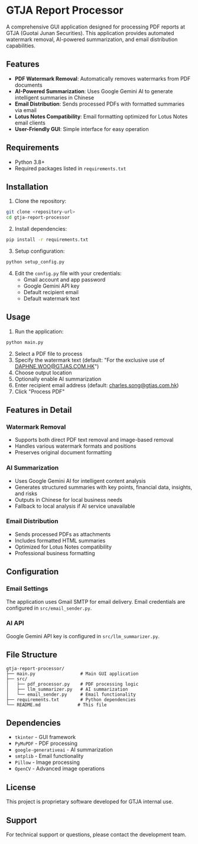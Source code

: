 # GTJA Report Processor

A comprehensive GUI application designed for processing PDF reports at GTJA (Guotai Junan Securities). This application provides automated watermark removal, AI-powered summarization, and email distribution capabilities.

## Features

- **PDF Watermark Removal**: Automatically removes watermarks from PDF documents
- **AI-Powered Summarization**: Uses Google Gemini AI to generate intelligent summaries in Chinese
- **Email Distribution**: Sends processed PDFs with formatted summaries via email
- **Lotus Notes Compatibility**: Email formatting optimized for Lotus Notes email clients
- **User-Friendly GUI**: Simple interface for easy operation

## Requirements

- Python 3.8+
- Required packages listed in `requirements.txt`

## Installation

1. Clone the repository:
```bash
git clone <repository-url>
cd gtja-report-processor
```

2. Install dependencies:
```bash
pip install -r requirements.txt
```

3. Setup configuration:
```bash
python setup_config.py
```

4. Edit the `config.py` file with your credentials:
   - Gmail account and app password
   - Google Gemini API key
   - Default recipient email
   - Default watermark text

## Usage

1. Run the application:
```bash
python main.py
```

2. Select a PDF file to process
3. Specify the watermark text (default: "For the exclusive use of DAPHNE.WOO@GTJAS.COM.HK")
4. Choose output location
5. Optionally enable AI summarization
6. Enter recipient email address (default: charles.song@gtjas.com.hk)
7. Click "Process PDF"

## Features in Detail

### Watermark Removal
- Supports both direct PDF text removal and image-based removal
- Handles various watermark formats and positions
- Preserves original document formatting

### AI Summarization
- Uses Google Gemini AI for intelligent content analysis
- Generates structured summaries with key points, financial data, insights, and risks
- Outputs in Chinese for local business needs
- Fallback to local analysis if AI service unavailable

### Email Distribution
- Sends processed PDFs as attachments
- Includes formatted HTML summaries
- Optimized for Lotus Notes compatibility
- Professional business formatting

## Configuration

### Email Settings
The application uses Gmail SMTP for email delivery. Email credentials are configured in `src/email_sender.py`.

### AI API
Google Gemini API key is configured in `src/llm_summarizer.py`.

## File Structure

```
gtja-report-processor/
├── main.py                 # Main GUI application
├── src/
│   ├── pdf_processor.py    # PDF processing logic
│   ├── llm_summarizer.py   # AI summarization
│   └── email_sender.py     # Email functionality
├── requirements.txt        # Python dependencies
└── README.md              # This file
```

## Dependencies

- `tkinter` - GUI framework
- `PyMuPDF` - PDF processing
- `google-generativeai` - AI summarization
- `smtplib` - Email functionality
- `Pillow` - Image processing
- `OpenCV` - Advanced image operations

## License

This project is proprietary software developed for GTJA internal use.

## Support

For technical support or questions, please contact the development team.